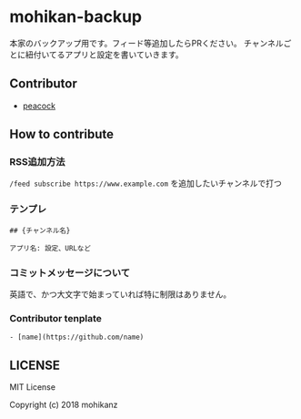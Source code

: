 # mohikan-backup

本家のバックアップ用です。フィード等追加したらPRください。
チャンネルごとに紐付いてるアプリと設定を書いていきます。

## Contributor

- [peacock](https://github.com/peacock0803sz/)

## How to contribute

### RSS追加方法

`/feed subscribe https://www.example.com` を追加したいチャンネルで打つ

### テンプレ
```
## {チャンネル名}

アプリ名: 設定、URLなど
```
### コミットメッセージについて

英語で、かつ大文字で始まっていれば特に制限はありません。

### Contributor tenplate

`- [name](https://github.com/name)`

## LICENSE

MIT License

Copyright (c) 2018 mohikanz